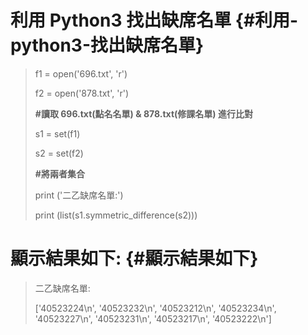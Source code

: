 # 利用 Python3 找出缺席名單 {#利用-python3-找出缺席名單}

> f1 = open\('696.txt', 'r'\)
>
> f2 = open\('878.txt', 'r'\)
>
> **\#讀取 696.txt\(點名名單\) & 878.txt\(修課名單\) 進行比對**
>
> s1 = set\(f1\)
>
> s2 = set\(f2\)
>
> **\#將兩者集合**
>
> print \('二乙缺席名單:'\)
>
> print \(list\(s1.symmetric\_difference\(s2\)\)\)

# 顯示結果如下: {#顯示結果如下}

> 二乙缺席名單:
>
> \['40523224\n', '40523232\n', '40523212\n', '40523234\n', '40523227\n', '40523231\n', '40523217\n', '40523222\n'\]



